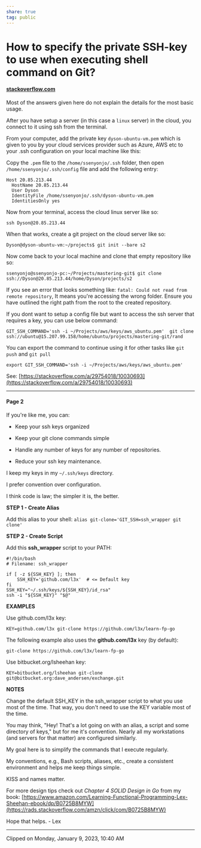```yaml
---  
share: true  
tag: public  
---  
```

# How to specify the private SSH-key to use when executing shell command on Git?  
#### [stackoverflow.com](https://stackoverflow.com/questions/4565700/how-to-specify-the-private-ssh-key-to-use-when-executing-shell-command-on-git)  
  
Most of the answers given here do not explain the details for the most basic usage.  
  
After you have setup a server (in this case a `linux` server) in the cloud, you connect to it using ssh from the terminal.  
  
From your computer, add the private key `dyson-ubuntu-vm.pem` which is given to you by your cloud services provider such as Azure, AWS etc to your .ssh configuration on your local machine like this:  
  
Copy the `.pem` file to the `/home/ssenyonjo/.ssh` folder, then open `/home/ssenyonjo/.ssh/config` file and add the following entry:  
  
    Host 20.85.213.44  
      HostName 20.85.213.44  
      User Dyson  
      IdentityFile /home/ssenyonjo/.ssh/dyson-ubuntu-vm.pem  
      IdentitiesOnly yes  
      
      
  
Now from your terminal, access the cloud linux server like so:  
  
    ssh Dyson@20.85.213.44  
      
  
When that works, create a git project on the cloud server like so:  
  
    Dyson@dyson-ubuntu-vm:~/projects$ git init --bare s2  
      
  
Now come back to your local machine and clone that empty repository like so:  
  
    ssenyonjo@ssenyonjo-pc:~/Projects/mastering-git$ git clone ssh://Dyson@20.85.213.44/home/Dyson/projects/s2  
      
  
If you see an error that looks something like: `fatal: Could not read from remote repository`, It means you're accessing the wrong folder. Ensure you have outlined the right path from the root to the created repository.  
  
If you dont want to setup a config file but want to access the ssh server that requires a key, you can use below command:  
  
    GIT_SSH_COMMAND='ssh -i ~/Projects/aws/keys/aws_ubuntu.pem'  git clone ssh://ubuntu@15.207.99.158/home/ubuntu/projects/mastering-git/rand   
      
  
You can export the command to continue using it for other tasks like `git push` and `git pull`  
  
    export GIT_SSH_COMMAND='ssh -i ~/Projects/aws/keys/aws_ubuntu.pem'  
      
  
See: [https://stackoverflow.com/a/29754018/10030693](https://stackoverflow.com/a/29754018/10030693)  
  
* * *  
  
#### Page 2  
  
If you're like me, you can:  
  
*   Keep your ssh keys organized  
      
*   Keep your git clone commands simple  
      
*   Handle any number of keys for any number of repositories.  
      
*   Reduce your ssh key maintenance.  
      
  
I keep my keys in my `~/.ssh/keys` directory.  
  
I prefer convention over configuration.  
  
I think code is law; the simpler it is, the better.  
  
**STEP 1 - Create Alias**  
  
Add this alias to your shell: `alias git-clone='GIT_SSH=ssh_wrapper git clone'`  
  
**STEP 2 - Create Script**  
  
Add this **ssh\_wrapper** script to your PATH:  
  
    #!/bin/bash  
    # Filename: ssh_wrapper  
      
    if [ -z ${SSH_KEY} ]; then  
        SSH_KEY='github.com/l3x'  # <= Default key  
    fi  
    SSH_KEY="~/.ssh/keys/${SSH_KEY}/id_rsa"  
    ssh -i "${SSH_KEY}" "$@"  
      
  
**EXAMPLES**  
  
Use github.com/l3x key:  
  
    KEY=github.com/l3x git-clone https://github.com/l3x/learn-fp-go  
      
  
The following example also uses the **github.com/l3x** key (by default):  
  
    git-clone https://github.com/l3x/learn-fp-go  
      
  
Use bitbucket.org/lsheehan key:  
  
    KEY=bitbucket.org/lsheehan git-clone git@bitbucket.org:dave_andersen/exchange.git  
      
  
**NOTES**  
  
Change the default SSH\_KEY in the ssh\_wrapper script to what you use most of the time. That way, you don't need to use the KEY variable most of the time.  
  
You may think, "Hey! That's a lot going on with an alias, a script and some directory of keys," but for me it's convention. Nearly all my workstations (and servers for that matter) are configured similarly.  
  
My goal here is to simplify the commands that I execute regularly.  
  
My conventions, e.g., Bash scripts, aliases, etc., create a consistent environment and helps me keep things simple.  
  
KISS and names matter.  
  
For more design tips check out _Chapter 4 SOLID Design in Go_ from my book: [https://www.amazon.com/Learning-Functional-Programming-Lex-Sheehan-ebook/dp/B0725B8MYW](https://rads.stackoverflow.com/amzn/click/com/B0725B8MYW)  
  
Hope that helps. - Lex  
  
---  
  
Clipped on Monday, January 9, 2023, 10:40 AM